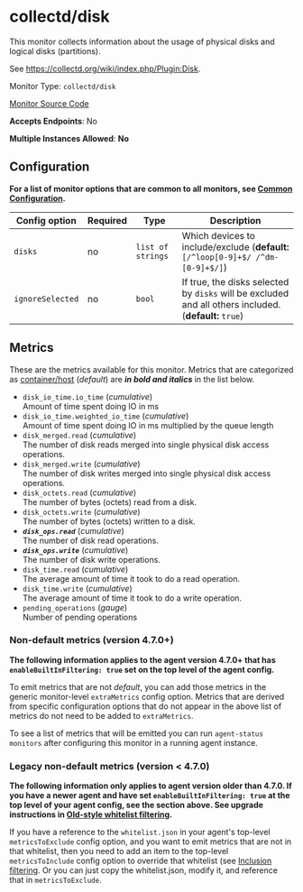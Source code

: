 <!--- GENERATED BY gomplate from scripts/docs/monitor-page.md.tmpl --->

# collectd/disk

This monitor collects information about the usage of
physical disks and logical disks (partitions).

See https://collectd.org/wiki/index.php/Plugin:Disk.


Monitor Type: `collectd/disk`

[Monitor Source Code](https://github.com/signalfx/signalfx-agent/tree/master/internal/monitors/collectd/disk)

**Accepts Endpoints**: No

**Multiple Instances Allowed**: **No**

## Configuration

**For a list of monitor options that are common to all monitors, see [Common
Configuration](../monitor-config.md#common-configuration).**


| Config option | Required | Type | Description |
| --- | --- | --- | --- |
| `disks` | no | `list of strings` | Which devices to include/exclude (**default:** `[/^loop[0-9]+$/ /^dm-[0-9]+$/]`) |
| `ignoreSelected` | no | `bool` | If true, the disks selected by `disks` will be excluded and all others included. (**default:** `true`) |


## Metrics

These are the metrics available for this monitor.
Metrics that are categorized as
[container/host](https://docs.signalfx.com/en/latest/admin-guide/usage.html#about-custom-bundled-and-high-resolution-metrics)
(*default*) are ***in bold and italics*** in the list below.


 - `disk_io_time.io_time` (*cumulative*)<br>    Amount of time spent doing IO in ms
 - `disk_io_time.weighted_io_time` (*cumulative*)<br>    Amount of time spent doing IO in ms multiplied by the queue length
 - `disk_merged.read` (*cumulative*)<br>    The number of disk reads merged into single physical disk access operations.
 - `disk_merged.write` (*cumulative*)<br>    The number of disk writes merged into single physical disk access operations.
 - `disk_octets.read` (*cumulative*)<br>    The number of bytes (octets) read from a disk.
 - `disk_octets.write` (*cumulative*)<br>    The number of bytes (octets) written to a disk.
 - ***`disk_ops.read`*** (*cumulative*)<br>    The number of disk read operations.
 - ***`disk_ops.write`*** (*cumulative*)<br>    The number of disk write operations.
 - `disk_time.read` (*cumulative*)<br>    The average amount of time it took to do a read operation.
 - `disk_time.write` (*cumulative*)<br>    The average amount of time it took to do a write operation.
 - `pending_operations` (*gauge*)<br>    Number of pending operations

### Non-default metrics (version 4.7.0+)

**The following information applies to the agent version 4.7.0+ that has
`enableBuiltInFiltering: true` set on the top level of the agent config.**

To emit metrics that are not _default_, you can add those metrics in the
generic monitor-level `extraMetrics` config option.  Metrics that are derived
from specific configuration options that do not appear in the above list of
metrics do not need to be added to `extraMetrics`.

To see a list of metrics that will be emitted you can run `agent-status
monitors` after configuring this monitor in a running agent instance.

### Legacy non-default metrics (version < 4.7.0)

**The following information only applies to agent version older than 4.7.0. If
you have a newer agent and have set `enableBuiltInFiltering: true` at the top
level of your agent config, see the section above. See upgrade instructions in
[Old-style whitelist filtering](../legacy-filtering.md#old-style-whitelist-filtering).**

If you have a reference to the `whitelist.json` in your agent's top-level
`metricsToExclude` config option, and you want to emit metrics that are not in
that whitelist, then you need to add an item to the top-level
`metricsToInclude` config option to override that whitelist (see [Inclusion
filtering](../legacy-filtering.md#inclusion-filtering).  Or you can just
copy the whitelist.json, modify it, and reference that in `metricsToExclude`.



